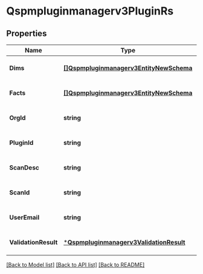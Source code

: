 # Qspmpluginmanagerv3PluginRs

## Properties
Name | Type | Description | Notes
------------ | ------------- | ------------- | -------------
**Dims** | [**[]Qspmpluginmanagerv3EntityNewSchema**](qspmpluginmanagerv3EntityNewSchema.md) |  | [optional] [default to null]
**Facts** | [**[]Qspmpluginmanagerv3EntityNewSchema**](qspmpluginmanagerv3EntityNewSchema.md) |  | [optional] [default to null]
**OrgId** | **string** |  | [optional] [default to null]
**PluginId** | **string** |  | [optional] [default to null]
**ScanDesc** | **string** |  | [optional] [default to null]
**ScanId** | **string** |  | [optional] [default to null]
**UserEmail** | **string** |  | [optional] [default to null]
**ValidationResult** | [***Qspmpluginmanagerv3ValidationResult**](qspmpluginmanagerv3ValidationResult.md) |  | [optional] [default to null]

[[Back to Model list]](../README.md#documentation-for-models) [[Back to API list]](../README.md#documentation-for-api-endpoints) [[Back to README]](../README.md)

